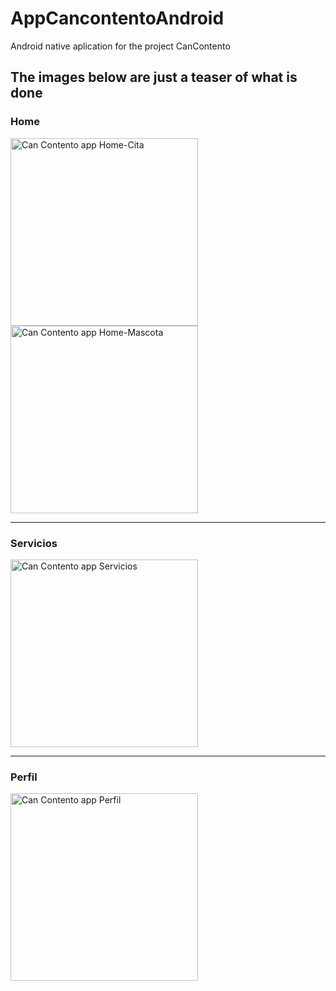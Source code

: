 # AppCancontentoAndroid
Android native aplication for the project CanContento

## The images below are just a teaser of what is done
### Home

 <img src="https://user-images.githubusercontent.com/46289656/99141296-afc1a300-260f-11eb-986e-eeb7b242a859.jpg" alt="Can Contento app Home-Cita" width="300"/>
 <img src="https://user-images.githubusercontent.com/46289656/99141313-cf58cb80-260f-11eb-98de-bb03456eb932.jpg" alt="Can Contento app Home-Mascota" width="300"/>

---
### Servicios
 <img src="https://user-images.githubusercontent.com/46289656/99141328-ef888a80-260f-11eb-9f6d-a7d227683994.jpg" alt="Can Contento app Servicios" width="300"/>

---
### Perfil
 <img src="https://user-images.githubusercontent.com/46289656/99213169-854c2300-2792-11eb-9afc-b6888a080f2b.jpg" alt="Can Contento app Perfil" width="300"/>

